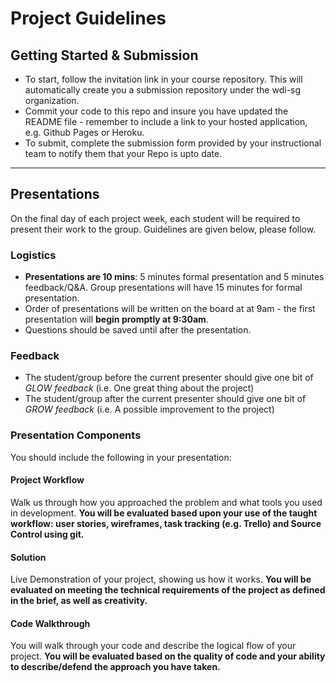 # Project Guidelines

## Getting Started & Submission
* To start, follow the invitation link in your course repository. This will automatically create you a submission repository under the wdi-sg organization.
* Commit your code to this repo and insure you have updated the README file - remember to include a link to your hosted application, e.g. Github Pages or Heroku.
* To submit, complete the submission form provided by your instructional team to notify them that your Repo is upto date.

---

## Presentations
On the final day of each project week, each student will be required to present their work to the group. Guidelines are given below, please follow.

### Logistics
* **Presentations are 10 mins**: 5 minutes formal presentation and 5 minutes feedback/Q&A. Group presentations will have 15 minutes for formal presentation.
* Order of presentations will be written on the board at at 9am - the first presentation will **begin promptly at 9:30am**.
* Questions should be saved until after the presentation.

### Feedback
* The student/group before the current presenter should give one bit of _GLOW feedback_ (i.e. One great thing about the project)
* The student/group after the current presenter should give one bit of _GROW feedback_ (i.e. A possible improvement to the project)

### Presentation Components
You should include the following in your presentation:

#### Project Workflow
Walk us through how you approached the problem and what tools you used in development.
**You will be evaluated based upon your use of the taught workflow: user stories, wireframes, task tracking (e.g. Trello) and Source Control using git.**

#### Solution
Live Demonstration of your project, showing us how it works.
**You will be evaluated on meeting the technical requirements of the project as defined in the brief, as well as creativity.**

#### Code Walkthrough
You will walk through your code and describe the logical flow of your project.
**You will be evaluated based on the quality of code and your ability to describe/defend the approach you have taken.**
